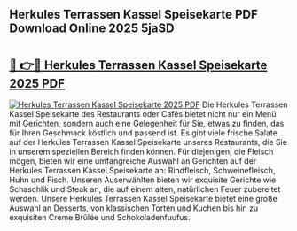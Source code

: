 ## Herkules Terrassen Kassel Speisekarte PDF Download Online 2025 5jaSD

# <h2><a href="http://gc8dgnm.nevu.top/?p=Herkules+Terrassen+Kassel+Speisekarte">🔗 👉🔴 Herkules Terrassen Kassel Speisekarte 2025 PDF</a></h2>

[![Herkules Terrassen Kassel Speisekarte 2025 PDF](https://i.imgur.com/dBaPXMq.png)](http://gc8dgnm.nevu.top/?p=Herkules+Terrassen+Kassel+Speisekarte)
Die Herkules Terrassen Kassel Speisekarte des Restaurants oder Cafés bietet nicht nur ein Menü mit Gerichten, sondern auch eine Gelegenheit für Sie, etwas zu finden, das für Ihren Geschmack köstlich und passend ist. Es gibt viele frische Salate auf der Herkules Terrassen Kassel Speisekarte unseres Restaurants, die Sie in unserem speziellen Bereich finden können. Für diejenigen, die Fleisch mögen, bieten wir eine umfangreiche Auswahl an Gerichten auf der Herkules Terrassen Kassel Speisekarte an: Rindfleisch, Schweinefleisch, Huhn und Fisch. Unseren Auserwählten bieten wir exquisite Gerichte wie Schaschlik und Steak an, die auf einem alten, natürlichen Feuer zubereitet werden. Unsere Herkules Terrassen Kassel Speisekarte bietet eine große Auswahl an Desserts, von klassischen Torten und Kuchen bis hin zu exquisiten Crème Brûlée und Schokoladenfuufus.
